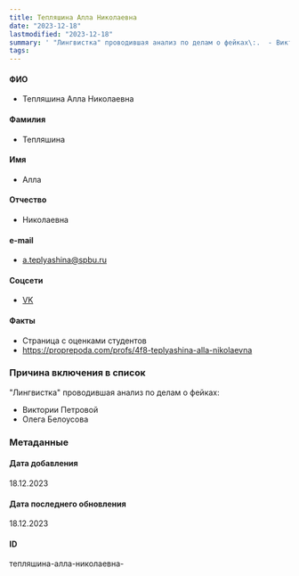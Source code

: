 ```yaml
---
title: Тепляшина Алла Николаевна
date: "2023-12-18"
lastmodified: "2023-12-18"
summary: ' "Лингвистка" проводившая анализ по делам о фейках\:.  - Виктории Петровой.  - Олега Белоусова'
tags: 
---
```

<!--# pp2-->
<!--## Фигурант-->
<!--### Личные данные-->
#### ФИО
- Тепляшина Алла Николаевна
#### Фамилия
- Тепляшина
#### Имя
- Алла
#### Отчество
- Николаевна
#### e-mail
- a.teplyashina@spbu.ru
#### Соцсети
- [VK](https://vk.com/id279521667)
#### Факты
- Страница с оценками студентов
- https://proprepoda.com/profs/4f8-teplyashina-alla-nikolaevna
### Причина включения в список
"Лингвистка" проводившая анализ по делам о фейках:
 - Виктории Петровой
 - Олега Белоусова
### Метаданные
#### Дата добавления
18.12.2023
#### Дата последнего обновления
18.12.2023
#### ID
тепляшина-алла-николаевна-
<!--## END;-->
